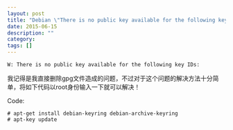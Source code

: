 ```yaml
---
layout: post
title: "Debian \"There is no public key available for the following key IDs\"问题解决"
date: 2015-06-15
description: ""
category: 
tags: []
---
```


    W: There is no public key available for the following key IDs:

我记得是我直接删除gpg文件造成的问题，不过对于这个问题的解决方法十分简单，将如下代码以root身份输入一下就可以解决！

Code:

    # apt-get install debian-keyring debian-archive-keyring
    # apt-key update


